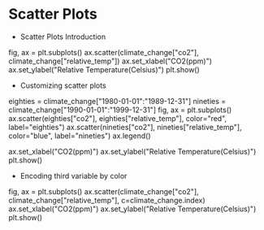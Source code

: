 
# Scatter Plots

- Scatter Plots Introduction

fig, ax = plt.subplots()
ax.scatter(climate_change["co2"], climate_change["relative_temp"])
ax.set_xlabel("CO2(ppm)")
ax.set_ylabel("Relative Temperature(Celsius)")
plt.show()

- Customizing scatter plots

eighties = climate_change["1980-01-01":"1989-12-31"]
nineties = climate_change["1990-01-01":"1999-12-31"]
fig, ax = plt.subplots()
ax.scatter(eighties["co2"], eighties["relative_temp"], color="red", label="eighties")
ax.scatter(nineties["co2"], nineties["relative_temp"], color="blue", label="nineties")
ax.legend()

ax.set_xlabel("CO2(ppm)")
ax.set_ylabel("Relative Temperature(Celsius)")
plt.show()

- Encoding third variable by color

fig, ax = plt.subplots()
ax.scatter(climate_change["co2"], climate_change["relative_temp"], c=climate_change.index)
ax.set_xlabel("CO2(ppm)")
ax.set_ylabel("Relative Temperature(Celsius)")
plt.show()
